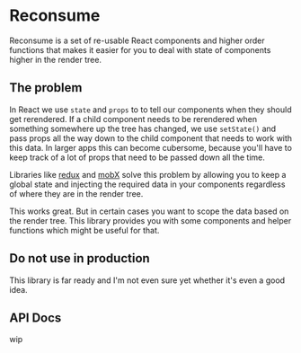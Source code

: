 # Reconsume

Reconsume is a set of re-usable React components and higher order functions that makes it easier for you to deal with state of components higher in the render tree.

## The problem

In React we use `state` and `props` to to tell our components when they should get rerendered.
If a child component needs to be rerendered when something somewhere up the tree has changed, we use `setState()` and pass props all the way down to the child component that needs to work with this data. In larger apps this can become cubersome, because you'll have to keep track of a lot of props that need to be passed down all the time.

Libraries like [redux](https://github.com/reactjs/redux) and [mobX](https://github.com/mobxjs/mobx) solve this problem by allowing you to keep a global state and
injecting the required data in your components regardless of where they are in the render tree.

This works great. But in certain cases you want to scope the data based on the render tree. This library provides you with some components and helper functions which might be useful for that.

## Do not use in production

This library is far ready and I'm not even sure yet whether it's even a good idea.

## API Docs

wip
